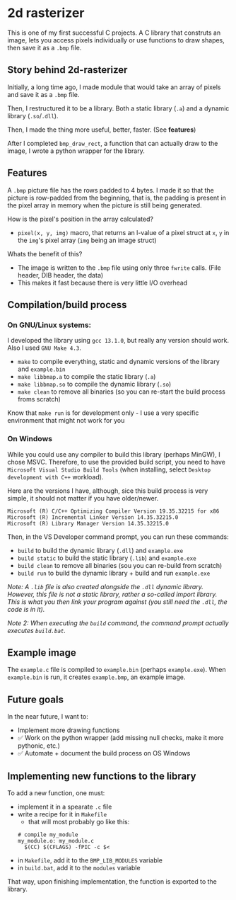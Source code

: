 # 2d rasterizer
This is one of my first successful C projects. A C library that construts an image, lets you access pixels individually or use functions to draw shapes, then save it as a `.bmp` file.

## Story behind 2d-rasterizer
Initially, a long time ago, I made module that would take an array of pixels and save it as a `.bmp` file. 

Then, I restructured it to be a library. Both a static library (`.a`) and a dynamic library (`.so`/`.dll`).

Then, I made the thing more useful, better, faster. (See **features**)

After I completed `bmp_draw_rect`, a function that can actually draw to the image, I wrote a python wrapper for the library.

## Features

A `.bmp` picture file has the rows padded to 4 bytes. I made it so that the picture is row-padded from the beginning, that is, the padding is present in the pixel array in memory when the picture is still being generated. 

How is the pixel's position in the array calculated?
- `pixel(x, y, img)` macro, that returns an l-value of a pixel struct at `x`, `y` in the  `img`'s pixel array (`img` being an image struct)

Whats the benefit of this?
- The image is written to the `.bmp` file using only three `fwrite` calls. (File header, DIB header, the data)
- This makes it fast because there is very little I/O overhead

## Compilation/build process
### On GNU/Linux systems:
I developed the library using `gcc 13.1.0`, but really any version should work. Also I used `GNU Make 4.3`.

- `make` to compile everything, static and dynamic versions of the library and `example.bin`
- `make libbmap.a` to compile the static library (`.a`)
- `make libbmap.so` to compile the dynamic library (`.so`)
- `make clean` to remove all binaries (so you can re-start the build process froms scratch)

Know that `make run` is for development only - I use a very specific environment that might not work for you

### On Windows
While you could use any compiler to build this library (perhaps MinGW), I chose MSVC. Therefore, to use the provided build script, you need to have `Microsoft Visual Studio Build Tools` (when installing, select `Desktop development with C++` workload).

Here are the versions I have, although, sice this build process is very simple, it should not matter if you have older/newer.
```
Microsoft (R) C/C++ Optimizing Compiler Version 19.35.32215 for x86
Microsoft (R) Incremental Linker Version 14.35.32215.0
Microsoft (R) Library Manager Version 14.35.32215.0
```

Then, in the VS Developer command prompt, you can run these commands:

- `build` to build the dynamic library (`.dll`) and `example.exe`
- `build static` to build the static library (`.lib`) and `example.exe`
- `build clean` to remove all binaries (sou you can re-build from scratch)
- `build run` to build the dynamic library + build and run `example.exe`

*Note: A `.lib` file is also created alongside the `.dll` dynamic library. However, this file is not a static library, rather a so-called *import library*. This is what you then link your program against (you still need the `.dll`, the code is in it).*

*Note 2: When executing the `build` command, the command prompt actually executes `build.bat`.*

## Example image
The `example.c` file is compiled to `example.bin` (perhaps `example.exe`). When `example.bin` is run, it creates `example.bmp`, an example image.

## Future goals
In the near future, I want to:
- Implement more drawing functions
- ✅ Work on the python wrapper (add missing null checks, make it more pythonic, etc.)
- ✅ Automate + document the build process on OS Windows

## Implementing new functions to the library
To add a new function, one must:
- implement it in a spearate `.c` file
- write a recipe for it in `Makefile`
  - that will most probably go like this:
  ```
  # compile my_module
  my_module.o: my_module.c
  	$(CC) $(CFLAGS) -fPIC -c $<
  ```
- in `Makefile`, add it to the `BMP_LIB_MODULES` variable
- in `build.bat`, add it to the `modules` variable

That way, upon finishing implementation, the function is exported to the library.